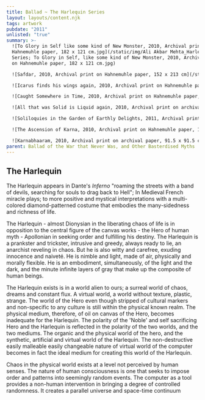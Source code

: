```yaml
---
title: Ballad ~ The Harlequin Series
layout: layouts/content.njk
tags: artwork
pubdate: "2011"
unlisted: "true"
summary: >-
  ![To Glory in Self like some kind of New Monster, 2010, Archival print on
  Hahnemuhle paper, 182 x 121 cm.jpg](/static/img/Ali Akbar Mehta_Harlequin
  Series; To Glory in Self, like some kind of New Monster, 2010, Archival print
  on Hahnemuhle paper, 182 x 121 cm.jpg)

  ![Safdar, 2010, Archival print on Hahnemuhle paper, 152 x 213 cm](/static/img/Ali Akbar Mehta_Harlequin Series; Safdar, 2010, Archival print on Hahnemuhle paper, 152 x 213 cm.jpg)

  ![Icarus finds his wings again, 2010, Archival print on Hahnemuhle paper, 182 x 121 cm](/static/img/Ali Akbar Mehta_Harlequin Series; Icarus finds his wings again, 2010, Archival print on Hahnemuhle paper, 182 x 121 cm.jpg)

  ![Caught Somewhere in Time, 2010, Archival print on Hahnemuhle paper, 182 x 152 cm](/static/img/Ali-Akbar-Mehta_Harlequin-Series-Caught-Somewhere-in-Time-2010-Archival-print-on-Hahnemuhle-paper-182-x-152-cm.jpg)

  ![All that was Solid is Liquid again, 2010, Archival print on archival paper, 229 x 152 cm](/static/img/Ali-Akbar-Mehta_Harlequin-Series-All-that-was-Solid-is-Liquid-again-2010-Archival-print-on-archival-paper-229-x-152-cm.jpg)

  ![Soliloquies in the Garden of Earthly Delights, 2011, Archival print on Hahnemuhle paper, 229 x 152 cm](/static/img/Ali Akbar Mehta_Harlequin Series; Soliloquies in the Garden of Earthly Delights, 2011, Archival print on Hahnemuhle paper, 229 x 152 cm.jpg)

  ![The Ascension of Karna, 2010, Archival print on Hahnemuhle paper, 121 x 91.5 cm](/static/img/Ali Akbar Mehta_The Ascension of Karna, 2010, Archival print on Hahnemuhle paper, 121 x 91.5 cm.jpg)

  ![Karnabhaaram, 2010, Archival print on archival paper, 91.5 x 91.5 cm](/static/img/Ali AKbar Mehta_Karnabhaaram, 2010, Archival print on archival paper, 91.5 x 91.5 cm.jpg)
parent: Ballad of the War that Never Was, and Other Basterdised Myths
---
```

## The Harlequin

The Harlequin appears in Dante's _Inferno_ "roaming the streets with a band of devils, searching for souls to drag back to Hell"; In Medieval French miracle plays; to more positive and mystical interpretations with a multi-colored diamond-patterned costume that embodies the many-sidedness and richness of life.

The Harlequin - almost Dionysian in the liberating chaos of life is in opposition to the central figure of the canvas works - the Hero of human myth - Apollonian in seeking order and fulfilling his destiny. The Harlequin is a prankster and trickster, intrusive and greedy, always ready to lie, an anarchist reveling in chaos. But he is also witty and carefree, exuding innocence and naiveté. He is nimble and light, made of air, physically and morally flexible. He is an embodiment, simultaneously, of the light and the dark, and the minute infinite layers of gray that make up the composite of human beings.

The Harlequin exists is in a world alien to ours; a surreal world of chaos, dreams and constant flux. A virtual world, a world without texture, plastic, strange. The world of the Hero even though stripped of cultural markers and non-specific to any culture is still within the physical known realm. The physical medium, therefore, of oil on canvas of the Hero, becomes inadequate for the Harlequin. The polarity of the 'Noble' and self sacrificing Hero and the Harlequin is reflected in the polarity of the two worlds, and the two mediums. The organic and the physical world of the hero, and the synthetic, artificial and virtual world of the Harlequin. The non-destructive easily malleable easily changeable nature of virtual world of the computer becomes in fact the ideal medium for creating this world of the Harlequin.

Chaos in the physical world exists at a level not perceived by human senses. The nature of human consciousness is one that seeks to impose order and patterns into seemingly random events. The computer as a tool provides a non-human intervention in bringing a degree of controlled randomness. It creates a parallel universe and space-time continuum
